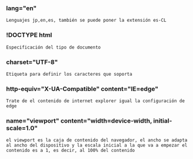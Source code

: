 ### lang="en"

```
Lenguajes jp,en,es, también se puede poner la extensión es-CL
```

### !DOCTYPE html

```
Especificación del tipo de documento
```

### charset="UTF-8"

```
Etiqueta para definir los caracteres que soporta
```

### http-equiv="X-UA-Compatible" content="IE=edge"

```
Trate de el contenido de internet explorer igual la configuración de edge
```

### name="viewport" content="width=device-width, initial-scale=1.0"

```
el viewport es la caja de contenido del navegador, el ancho se adapta al ancho del dispositivo y la escala inicial a la que va a empezar el contenido es a 1, es decir, al 100% del contenido
```

